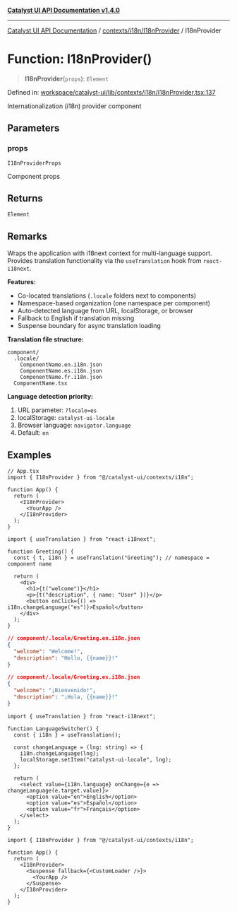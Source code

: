 [**Catalyst UI API Documentation v1.4.0**](../../../../README.md)

---

[Catalyst UI API Documentation](../../../../README.md) / [contexts/i18n/I18nProvider](../README.md) / I18nProvider

# Function: I18nProvider()

> **I18nProvider**(`props`): `Element`

Defined in: [workspace/catalyst-ui/lib/contexts/i18n/I18nProvider.tsx:137](https://github.com/TheBranchDriftCatalyst/catalyst-ui/blob/main/lib/contexts/i18n/I18nProvider.tsx#L137)

Internationalization (i18n) provider component

## Parameters

### props

`I18nProviderProps`

Component props

## Returns

`Element`

## Remarks

Wraps the application with i18next context for multi-language support.
Provides translation functionality via the `useTranslation` hook from
`react-i18next`.

**Features:**

- Co-located translations (`.locale` folders next to components)
- Namespace-based organization (one namespace per component)
- Auto-detected language from URL, localStorage, or browser
- Fallback to English if translation missing
- Suspense boundary for async translation loading

**Translation file structure:**

```
component/
  .locale/
    ComponentName.en.i18n.json
    ComponentName.es.i18n.json
    ComponentName.fr.i18n.json
  ComponentName.tsx
```

**Language detection priority:**

1. URL parameter: `?locale=es`
2. localStorage: `catalyst-ui-locale`
3. Browser language: `navigator.language`
4. Default: `en`

## Examples

```tsx
// App.tsx
import { I18nProvider } from "@/catalyst-ui/contexts/i18n";

function App() {
  return (
    <I18nProvider>
      <YourApp />
    </I18nProvider>
  );
}
```

```tsx
import { useTranslation } from "react-i18next";

function Greeting() {
  const { t, i18n } = useTranslation("Greeting"); // namespace = component name

  return (
    <div>
      <h1>{t("welcome")}</h1>
      <p>{t("description", { name: "User" })}</p>
      <button onClick={() => i18n.changeLanguage("es")}>Español</button>
    </div>
  );
}
```

```json
// component/.locale/Greeting.en.i18n.json
{
  "welcome": "Welcome!",
  "description": "Hello, {{name}}!"
}

// component/.locale/Greeting.es.i18n.json
{
  "welcome": "¡Bienvenido!",
  "description": "¡Hola, {{name}}!"
}
```

```tsx
import { useTranslation } from "react-i18next";

function LanguageSwitcher() {
  const { i18n } = useTranslation();

  const changeLanguage = (lng: string) => {
    i18n.changeLanguage(lng);
    localStorage.setItem("catalyst-ui-locale", lng);
  };

  return (
    <select value={i18n.language} onChange={e => changeLanguage(e.target.value)}>
      <option value="en">English</option>
      <option value="es">Español</option>
      <option value="fr">Français</option>
    </select>
  );
}
```

```tsx
import { I18nProvider } from "@/catalyst-ui/contexts/i18n";

function App() {
  return (
    <I18nProvider>
      <Suspense fallback={<CustomLoader />}>
        <YourApp />
      </Suspense>
    </I18nProvider>
  );
}
```
